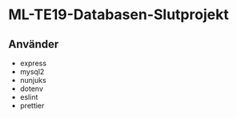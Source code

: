 # ML-TE19-Databasen-Slutprojekt

## Använder

-   express
-   mysql2
-   nunjuks
-   dotenv
-   eslint
-   prettier
